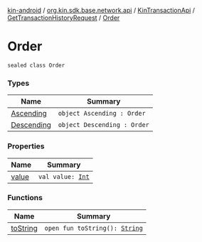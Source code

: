 [kin-android](../../../../index.md) / [org.kin.sdk.base.network.api](../../../index.md) / [KinTransactionApi](../../index.md) / [GetTransactionHistoryRequest](../index.md) / [Order](./index.md)

# Order

`sealed class Order`

### Types

| Name | Summary |
|---|---|
| [Ascending](-ascending.md) | `object Ascending : Order` |
| [Descending](-descending.md) | `object Descending : Order` |

### Properties

| Name | Summary |
|---|---|
| [value](value.md) | `val value: `[`Int`](https://kotlinlang.org/api/latest/jvm/stdlib/kotlin/-int/index.html) |

### Functions

| Name | Summary |
|---|---|
| [toString](to-string.md) | `open fun toString(): `[`String`](https://kotlinlang.org/api/latest/jvm/stdlib/kotlin/-string/index.html) |
